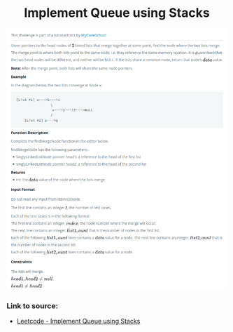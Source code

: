 <h1 align="center">Implement Queue using Stacks</h1>

![alt text](https://github.com/matthew01lokiet/Algorithmic-exercises/blob/main/z_description_images/Linked%20List/find_merge_point_of_two_lists.png?raw=true)

### Link to source: 
- <a href="https://leetcode.com/problems/implement-queue-using-stacks/">Leetcode - Implement Queue using Stacks</a>
